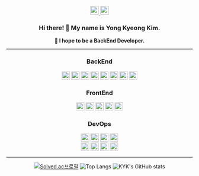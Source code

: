 <div align="center">   
 
  <a href="https://blog.naver.com/kyk7777_">
    <img height="23em" src="https://img.shields.io/badge/Tech blog-03C75A?style=plastic&logo=naver&logoColor=white"/>
  </a>
  <a href="https://www.notion.so/Kim-Yong-Kyeong-6b0e2c8c9af74bda8a8b01d04048035f">
    <img height="23em" src="https://img.shields.io/badge/Notion-000000?style=plastic&logo=Notion&logoColor=white"/>
  </a>
	
  ### Hi there! 👋 My name is Yong Kyeong Kim.
  **🌱 I hope to be a BackEnd Developer.** 
  
---

  <h3>BackEnd</h3>
  <img height="22em" src="https://img.shields.io/badge/Java-ED8B00?style=flat&logo=JAVA&logoColor=white" />
  <img height="22em" src="https://img.shields.io/badge/Spring-6DB33F?style=flat&logo=Spring&logoColor=white" />
  <img height="22em" src="https://img.shields.io/badge/SpringBoot-369F36?style=flat&logo=SpringBoot&logoColor=white" />
  <img height="22em" src="https://img.shields.io/badge/JPA-173B3F?style=flat&logo=Hibernate&logoColor=white" />
  <img height="22em" src="https://img.shields.io/badge/QDSl-003366?style=flat&logo=QDSl&logoColor=white" />
  <img height="22em" src="https://img.shields.io/badge/MySql-4479A1?style=flat&logo=MySql&logoColor=white" />
  <img height="22em" src="https://img.shields.io/badge/H2-5a5a5a?style=flat" />
  <img height="22em" src="https://img.shields.io/badge/Redis-FF4438?style=flat&logo=Redis&logoColor=white" />
  
  <h3>FrontEnd</h3>
  <img height="22em" src="https://img.shields.io/badge/HTML5-E34F26?style=flat&logo=HTML5&logoColor=white" />
  <img height="22em" src="https://img.shields.io/badge/CSS-288CD2?style=flat&logo=CSS3&logoColor=white" />
  <img height="22em" src="https://img.shields.io/badge/JavaScript-F7DF1E?style=flat&logo=JavaScript&logoColor=black" />
  <img height="22em" src="https://img.shields.io/badge/Bootstrap-7952B3?style=flat&logo=Bootstrap&logoColor=white" />
  <img height="22em" src="https://img.shields.io/badge/Thymeleaf-005F0F?style=flat&logo=thymeleaf&logoColor=white" />

  <h3>DevOps</h3>
  <img height="22em" src="https://img.shields.io/badge/Linux-FCC624?style=flat&logo=Linux&logoColor=black" />
  <img height="22em" src="https://img.shields.io/badge/Amazon EC2-FF9900?style=flat" />
  <img height="22em" src="https://img.shields.io/badge/Amazon RDS-527FFF?style=flat" />
  <img height="22em" src="https://img.shields.io/badge/Amazon S3-69A31?style=flat&logoColor=white" />
  <br>
  <img height="22em" src="https://img.shields.io/badge/GitHub Actions-2088FF?style=flat&logo=githubactions&logoColor=white" />
  <img height="22em" src="https://img.shields.io/badge/AWS CodeDeploy-288CD2?style=flat" />
  <img height="22em" src="https://img.shields.io/badge/NGINX-009639?style=flat&logo=NGINX&logoColor=white" />
  <img height="22em" src="https://img.shields.io/badge/SonarCube-FD3456?style=flat&logo=sonarqubeserver&logoColor=white" />

---
	
  [![Solved.ac프로필](http://mazassumnida.wtf/api/v2/generate_badge?boj=kyk4957)](https://solved.ac/kyk4957)
  ![Top Langs](https://github-readme-stats.vercel.app/api/top-langs/?username=K-Y-k&layout=compact)
  ![KYK's GitHub stats](https://github-readme-stats.vercel.app/api?username=K-Y-k&hide=contribs,stars&show_icons=true&theme=graywhite)
  
</div>


<!--CD5050 CC9966 FFA500 5C6BC0 B750EA EA9A56-->
<!-- ![KYK's GitHub stats](https://github-readme-stats.vercel.app/api?username=K-Y-k) -->

<!--
**K-Y-k/K-Y-k** is a ✨ _special_ ✨ repository because its `README.md` (this file) appears on your GitHub profile.

Here are some ideas to get you started:

- 🔭 I’m currently working on ...
- 🌱 I’m currently learning ...
- 👯 I’m looking to collaborate on ...
- 🤔 I’m looking for help with ...
- 💬 Ask me about ...
- 📫 How to reach me: ...
- 😄 Pronouns: ...
- ⚡ Fun fact: ...
-->

